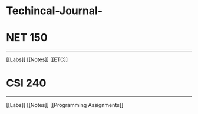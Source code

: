 # Techincal-Journal-

# NET 150
---
[[Labs]]
[[Notes]]
[[ETC]]

# CSI 240
---
[[Labs]]
[[Notes]]
[[Programming Assignments]]
